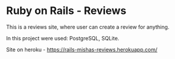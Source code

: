 # Ruby on Rails - Reviews

This is a reviews site, where user can create a review for anything.

In this project were used: PostgreSQL, SQLite.

Site on heroku - https://rails-mishas-reviews.herokuapp.com/
